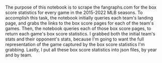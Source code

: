 The purpose of this notebook is to scrape the fangraphs.com for the box score statistics for every game in the 2015-2022 MLB seasons. To accomplish this task, the notebook initially queries each team's landing page, and grabs the links to the box score pages for each of the team's games. Then, the notebook queries each of those box score pages, to return each game's box score statistics. I grabbed both the initial team's stats and their opponent's stats, because I'm going to want the full representation of the game captured by the box score statistics I'm grabbing. Lastly, I put all these box score statistics into json files, by year and by team.
